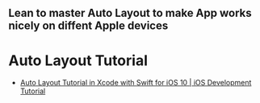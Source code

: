 ## Lean to master Auto Layout to make App works nicely on diffent Apple devices

# Auto Layout Tutorial

* [Auto Layout Tutorial in Xcode with Swift for iOS 10 | iOS Development Tutorial](https://www.youtube.com/watch?v=R0PrgE_PKSg)
